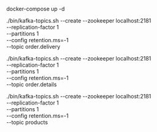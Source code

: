docker-compose up -d

./bin/kafka-topics.sh  --create --zookeeper localhost:2181 \
--replication-factor 1 \
--partitions 1 \
--config retention.ms=-1 \
--topic order.delivery

./bin/kafka-topics.sh  --create --zookeeper localhost:2181 \
--replication-factor 1 \
--partitions 1 \
--config retention.ms=-1 \
--topic order.details

./bin/kafka-topics.sh  --create --zookeeper localhost:2181 \
--replication-factor 1 \
--partitions 1 \
--config retention.ms=-1 \
--topic products
